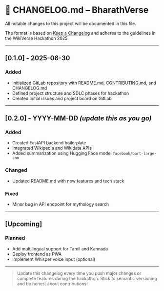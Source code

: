 # 📑 CHANGELOG.md – BharathVerse

All notable changes to this project will be documented in this file.

The format is based on [Keep a Changelog](https://keepachangelog.com/en/1.0.0/)
and adheres to the guidelines in the WikiVerse Hackathon 2025.

---

## [0.1.0] - 2025-06-30
### Added
- Initialized GitLab repository with README.md, CONTRIBUTING.md, and CHANGELOG.md
- Defined project structure and SDLC phases for hackathon
- Created initial issues and project board on GitLab

---

## [0.2.0] - YYYY-MM-DD *(update this as you go)*
### Added
- Created FastAPI backend boilerplate
- Integrated Wikipedia and Wikidata APIs
- Added summarization using Hugging Face model `facebook/bart-large-cnn`

### Changed
- Updated README.md with new features and tech stack

### Fixed
- Minor bug in API endpoint for mythology search

---

## [Upcoming]
### Planned
- Add multilingual support for Tamil and Kannada
- Deploy frontend as PWA
- Implement Whisper voice input (optional)

---

> Update this changelog every time you push major changes or complete features during the hackathon.
> Stick to semantic versioning and be honest about contributions!
